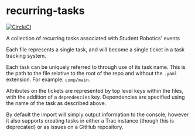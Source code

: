 recurring-tasks
===============

[![CircleCI](https://circleci.com/gh/srobo/recurring-tasks.svg?style=svg)](https://circleci.com/gh/srobo/recurring-tasks)

A collection of recurring tasks associated with Student Robotics' events

Each file represents a single task, and will become a single ticket in a task
tracking system.

Each task can be uniquely referred to through use of its task name. This
is the path to the file relative to the root of the repo and without the
`.yaml` extension. For example: `comp/main`.

Attributes on the tickets are represented by top level keys within the files,
with the addition of a `dependencies` key. Dependencies are specified using the
name of the task as described above.

By default the import will simply output information to the console, however it
also supports creating tasks in either a Trac instance (though this is
deprecated) or as issues on a GitHub repository.
